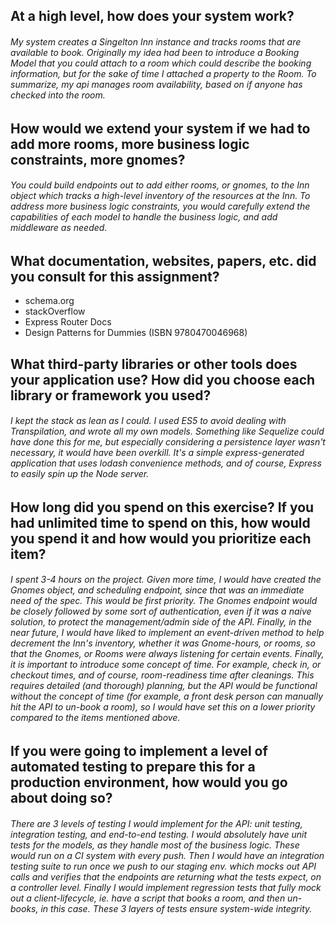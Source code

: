 ## At a high level, how does your system work? 

###### My system creates a Singelton Inn instance and tracks rooms that are available to book. Originally my idea had been to introduce a Booking Model that you could attach to a room which could describe the booking information, but for the sake of time I attached a property to the Room. To summarize, my api manages room availability, based on if anyone has checked into the room. 

## How would we extend your system if we had to add more rooms, more business logic constraints, more gnomes?

###### You could build endpoints out to add either rooms, or gnomes, to the Inn object which tracks a high-level inventory of the resources at the Inn. To address more business logic constraints, you would carefully extend the capabilities of each model to handle the business logic, and add middleware as needed.

## What documentation, websites, papers, etc. did you consult for this assignment?
* schema.org
* stackOverflow
* Express Router Docs
* Design Patterns for Dummies (ISBN 9780470046968)

## What third-party libraries or other tools does your application use? How did you choose each library or framework you used?
###### I kept the stack as lean as I could. I used ES5 to avoid dealing with Transpilation, and wrote all my own models. Something like Sequelize could have done this for me, but especially considering a persistence layer wasn't necessary, it would have been overkill. It's a simple express-generated application that uses lodash convenience methods, and of course, Express to easily spin up the Node server.

## How long did you spend on this exercise? If you had unlimited time to spend on this, how would you spend it and how would you prioritize each item? 
###### I spent 3-4 hours on the project. Given more time, I would have created the Gnomes object, and scheduling endpoint, since that was an immediate need of the spec. This would be first priority. The Gnomes endpoint would be closely followed by some sort of authentication, even if it was a naive solution, to protect the management/admin side of the API. Finally, in the near future, I would have liked to implement an event-driven method to help decrement the Inn's inventory, whether it was Gnome-hours, or rooms, so that the Gnomes, or Rooms were always listening for certain events. Finally, it is important to introduce some concept of time. For example, check in, or checkout times, and of course, room-readiness time after cleanings. This requires detailed (and thorough) planning, but the API would be functional without the concept of time (for example, a front desk person can manually hit the API to un-book a room), so I would have set this on a lower priority compared to the items mentioned above.

## If you were going to implement a level of automated testing to prepare this for a production environment, how would you go about doing so?
###### There are 3 levels of testing I would implement for the API: unit testing, integration testing, and end-to-end testing. I would absolutely have unit tests for the models, as they handle most of the business logic. These would run on a CI system with every push. Then I would have an integration testing suite to run once we push to our staging env. which mocks out API calls and verifies that the endpoints are returning what the tests expect, on a controller level. Finally I would implement regression tests that fully mock out a client-lifecycle, ie. have a script that books a room, and then un-books, in this case. These 3 layers of tests ensure system-wide integrity.